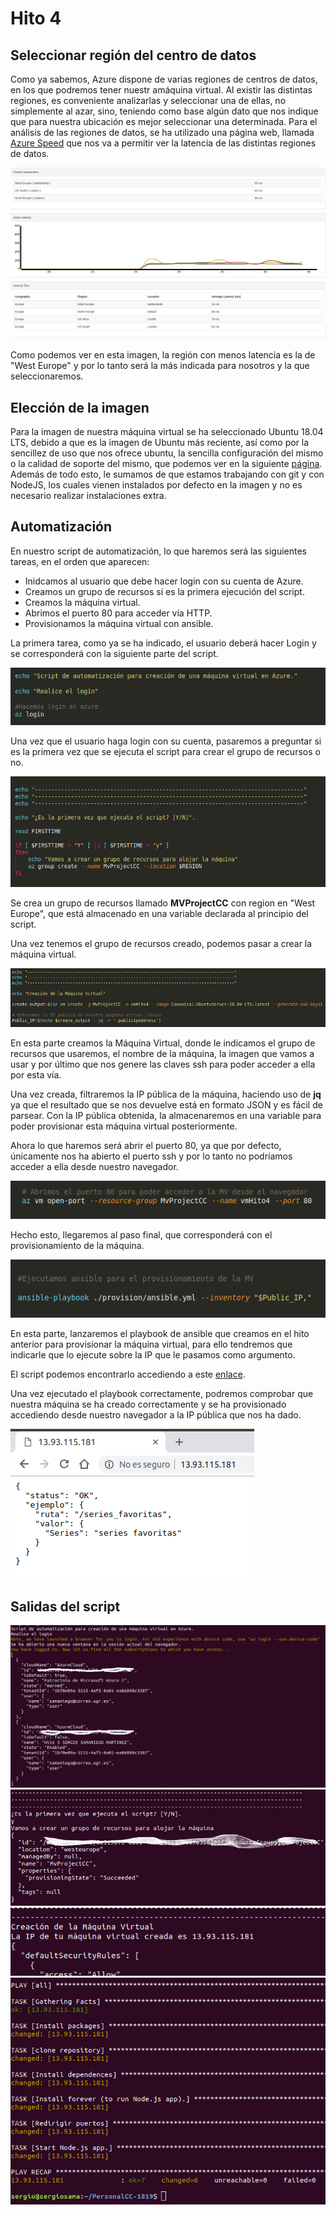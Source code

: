 # Hito 4

## Seleccionar región del centro de datos

Como ya sabemos, Azure dispone de varias regiones de centros de datos, en los que podremos tener nuestr amáquina virtual.
Al existir las distintas regiones, es conveniente analizarlas y seleccionar una de ellas, no simplemente al azar, sino, teniendo como base algún dato que nos indique que para nuestra ubicación es mejor seleccionar una determinada.
Para el análisis de las regiones de datos, se ha utilizado una página web, llamada [Azure Speed](http://www.azurespeed.com/) que nos va a permitir ver la latencia de las distintas regiones de datos.

![Test de latencia](./imagenes/hito4/azurespeed.png)

Como podemos ver en esta imagen, la región con menos latencia es la de "West Europe" y por lo tanto será la más indicada para nosotros y la que seleccionaremos.

## Elección de la imagen

Para la imagen de nuestra máquina virtual se ha seleccionado Ubuntu 18.04 LTS, debido a que es la imagen de Ubuntu más reciente, así como por la sencillez de uso que nos ofrece ubuntu, la sencilla configuración del mismo o la calidad de soporte del mismo, que podemos ver en la siguiente [página](https://www.g2crowd.com/products/ubuntu/reviews). Además de todo esto, le sumamos de que estamos trabajando con git y con NodeJS, los cuales vienen instalados por defecto en la imagen y no es necesario realizar instalaciones extra.

## Automatización

En nuestro script de automatización, lo que haremos será las siguientes tareas, en el orden que aparecen:

- Inidcamos al usuario que debe hacer login con su cuenta de Azure.
- Creamos un grupo de recursos si es la primera ejecución del script.
- Creamos la máquina virtual.
- Abrimos el puerto 80 para acceder vía HTTP.
- Provisionamos la máquina virtual con ansible.

La primera tarea, como ya se ha indicado, el usuario deberá hacer Login y se corresponderá con la siguiente parte del script.

![Login](./imagenes/hito4/login.png)

Una vez que el usuario haga login con su cuenta, pasaremos a preguntar si es la primera vez que se ejecuta el script para crear el grupo de recursos o no.

![Grupo de Recursos](./imagenes/hito4/gruporecursos.png)

Se crea un grupo de recursos llamado **MVProjectCC** con region en "West Europe", que está almacenado en una variable declarada al principio del script.

Una vez tenemos el grupo de recursos creado, podemos pasar a crear la máquina virtual.

![Creación MV](./imagenes/hito4/creaMV.png)

En esta parte creamos la Máquina Virtual, donde le indicamos el grupo de recursos que usaremos,	el nombre de la máquina, la imagen que vamos a usar y por último que nos genere las claves ssh para poder acceder a ella por esta vía.

Una vez creada, filtraremos la IP pública de la máquina, haciendo uso de **jq** ya que el resultado que se nos devuelve está en formato JSON y es fácil de parsear.
Con la IP pública obtenida, la almacenaremos en una variable para poder provisionar esta máquina virtual posteriormente.

Ahora lo que haremos será abrir el puerto 80, ya que por defecto, únicamente nos ha abierto el puerto ssh y por lo tanto no podríamos acceder a ella desde nuestro navegador.

![Abrir puerto 80](./imagenes/hito4/abrirpuerto80.png)

Hecho esto, llegaremos al paso final, que corresponderá con el provisionamiento de la máquina.

![Test de latencia](./imagenes/hito4/provisionamiento.png)

En esta parte, lanzaremos el playbook de ansible que creamos en el hito anterior para provisionar la máquina virtual, para ello tendremos que indicarle que lo ejecute sobre la IP que le pasamos como argumento.

El script podemos encontrarlo accediendo a este [enlace](https://github.com/samahetfield/PersonalCC-1819/blob/master/acopio.sh).

Una vez ejecutado el playbook correctamente, podremos comprobar que nuestra máquina se ha creado correctamente y se ha provisionado accediendo desde nuestro navegador a la IP pública que nos ha dado.

![Test de latencia](./imagenes/hito4/statusOK.png)

## Salidas del script

![Salida Script1](./imagenes/hito4/login_script.png)
![Salida Script2](./imagenes/hito4/gruporecursos_script.png)
![Salida Script3](./imagenes/hito4/creaMV_script.png)
![Salida Script4](./imagenes/hito4/playbook_script.png)
